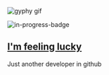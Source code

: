 ![gyphy gif](https://media2.giphy.com/media/hX6oO5vtcWb0O2l42X/giphy.gif?cid=bfae7322fb8e029e54e67b336e6274e931d551071e4c30f4&rid=giphy.gif&ct=g)

![in-progress-badge](https://img.shields.io/badge/IN-PROGRESS-brightgreen)

## [I'm feeling lucky](https://fct5mvs0s5.execute-api.us-east-2.amazonaws.com)

Just another developer in github
